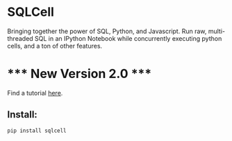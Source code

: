 # SQLCell
Bringing together the power of SQL, Python, and Javascript. Run raw, multi-threaded SQL in an IPython Notebook while concurrently executing python cells, and a ton of other features.

# *** New Version 2.0 ***

Find a tutorial <a href="https://tmthyjames.github.io/2019/may/SQLCell-version-2/">here</a>.

## Install:

`pip install sqlcell`

